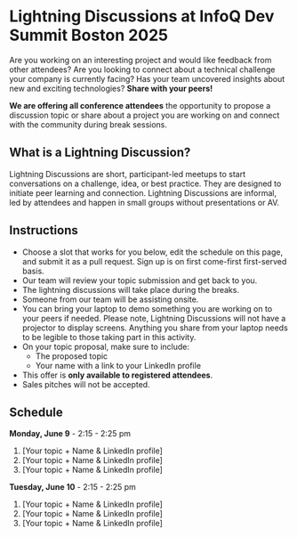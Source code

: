 # Lightning Discussions at InfoQ Dev Summit Boston 2025

Are you working on an interesting project and would like feedback from other attendees? Are you looking to connect about a technical challenge your company is currently facing? Has your team uncovered insights about new and exciting technologies? **Share with your peers!**

**We are offering all conference attendees** the opportunity to propose a discussion topic or share about a project you are working on and connect with the community during break sessions.

## What is a Lightning Discussion? ##
Lightning Discussions are short, participant-led meetups to start conversations on a challenge, idea, or best practice. They are designed to initiate peer learning and connection. Lightning Discussions are informal, led by attendees and happen in small groups without presentations or AV.

## Instructions
- Choose a slot that works for you below, edit the schedule on this page, and submit it as a pull request. Sign up is on first come-first first-served basis.
- Our team will review your topic submission and get back to you.
- The lightning discussions will take place during the breaks.
- Someone from our team will be assisting onsite.
- You can bring your laptop to demo something you are working on to your peers if needed. Please note, Lightning Discussions will not have a projector to display screens. Anything you share from your laptop needs to be legible to those taking part in this activity.
- On your topic proposal, make sure to include:
  - The proposed topic
  - Your name with a link to your LinkedIn profile
- This offer is **only available to registered attendees**.
- Sales pitches will not be accepted.

## Schedule
**Monday, June 9** - 2:15 - 2:25 pm
1. [Your topic + Name & LinkedIn profile]
2. [Your topic + Name & LinkedIn profile]
3. [Your topic + Name & LinkedIn profile]

**Tuesday, June 10** - 2:15 - 2:25 pm 
1. [Your topic + Name & LinkedIn profile]
2. [Your topic + Name & LinkedIn profile]
3. [Your topic + Name & LinkedIn profile]
